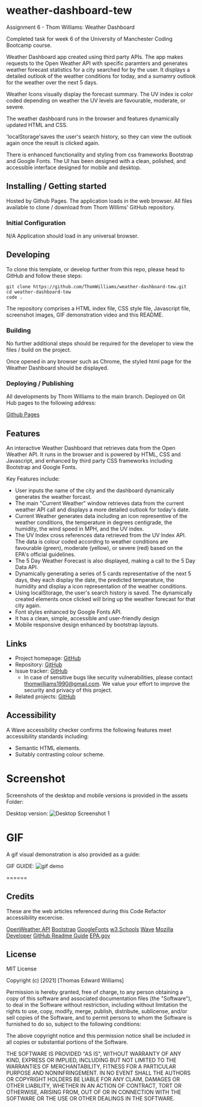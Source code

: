 # weather-dashboard-tew

Assignment 6 - Thom Williams: Weather Dashboard

Completed task for week 6 of the University of Manchester Coding Bootcamp course.

Weather Dashboard app created using third party APIs. The app makes requests to the Open Weather API with specific paramters and generates weather forecast statistics for a city searched for by the user. It displays a detailed outlook of the weather conditions for today, and a sumamry outlook for the weather over the next 5 days.

Weather Icons visually display the forecast summary. The UV index is color coded depending on weather the UV levels are favourable, moderate, or severe.

The weather dashboard runs in the browser and features dynamically updated HTML and CSS.

'localStorage'saves the user's search history, so they can view the outlook again once the result is clicked again. 

There is enhanced functionality and styling from css frameworks Bootstrap and Google Fonts. The UI has been designed with a clean, polished, and accessible interface designed for mobile and desktop. 


## Installing / Getting started

Hosted by Github Pages. The application loads in the web browser. All files available to clone / download from Thom Willims' GitHub repository. 

### Initial Configuration

N/A Application should load in any universal browser.

## Developing

To clone this template, or develop further from this repo, please head to GitHub and follow these steps:

```shell
git clone https://github.com/ThomWilliams/weather-dashboard-tew.git
cd weather-dashboard-tew
code .
```

The repository comprises a HTML index file, CSS style file, Javascript file, screenshot images, GIF demonstration video and this README. 

### Building

No further additional steps should be required for the developer to view the files / build on the project.

Once opened in any browser such as Chrome, the styled html page for the Weather Dashboard should be displayed. 

### Deploying / Publishing

All developments by Thom Williams to the main branch. Deployed on Git Hub pages to the following address: 

[Github Pages](https://github.com/ThomWilliams/weather-dashboard-tew)


## Features

An interactive Weather Dashboard that retrieves data from the Open Weather API. It runs in the browser and is powered by HTML, CSS and Javascript, and enhanced by third party CSS frameworks including Bootstrap and Google Fonts.

Key Features include: 

* User inputs the name of the city and the dashboard dynamically generates the weather forcast.
* The main "Current Weather" window retrieves data from the current weather API call and displays a more detailed outlook for today's date. 
* Current Weather generates data including an icon representive of the weather conditions, the temperature in degrees centigrade, the humidity, the wind speed in MPH, and the UV index. 
* The UV Index cross references data retrieved from the UV Index API. The data is colour coded according to weather conditions are favourable (green), moderate (yellow), or severe (red) based on the EPA's official guidelines.  
* The 5 Day Weather Forecast is also displayed, making a call to the 5 Day Data API. 
* Dynamically generating a series of 5 cards representative of the next 5 days, they each display the date, the predicted temperature, the humidity and display a icon representation of the weather conditions.
* Using localStorage, the user's search history is saved. The dynamically created elements once clicked will bring up the weather forecast for that city again.
* Font styles enhanced by Google Fonts API.
* It has a clean, simple, accessible and user-friendly design 
* Mobile responsive design enhanced by bootstrap layouts.

## Links

- Project homepage: [GitHub](https://thomwilliams.github.io/weather-dashboard-tew/)
- Repository: [GitHub](https://github.com/ThomWilliams/weather-dashboard-tew)
- Issue tracker: [GitHub](https://github.com/ThomWilliams/weather-dashboard-tew/issues)
  - In case of sensitive bugs like security vulnerabilities, please contact thomwilliams1990@gmail.com. We value your effort to improve the security and privacy of this project.
- Related projects: [GitHub](https://github.com/ThomWilliams)


## Accessibility

A Wave accessibility checker confirms the following features meet accessibility standards including:

* Semantic HTML elements.
* Suitably contrasting colour scheme.

# Screenshot

Screenshots of the desktop and mobile versions is provided in the assets Folder: 

Desktop version: ![Desktop Screenshot 1]()



# GIF

A gif visual demonstration is also provided as a guide:

GIF GUIDE: ![gif demo]()


======
## Credits

These are the web articles referenced during this Code Refactor accessibility excercise. 

[OpenWeather API](https://openweathermap.org/api)
[Bootstrap](https://getbootstrap.com/)
[GoogleFonts](https://fonts.google.com/)
[w3 Schools](https://www.w3schools.com/javascript)
[Wave](https://wave.webaim.org/)
[Mozilla Developer](https://developer.mozilla.org/)
[GitHub Readme Guide](https://github.com/jehna/readme-best-practices)
[EPA.gov](https://19january2017snapshot.epa.gov/sunsafety/uv-index-scale-1_.https://www.epa.gov/sunsafety-uv-index-scale-0#:~:text=3%20to%207%3A%20Moderate%20to,%2Dbrimmed%20hat%2C%20and%20sunglasses)



## License

MIT License

Copyright (c) [2021] [Thomas Edward Williams]

Permission is hereby granted, free of charge, to any person obtaining a copy
of this software and associated documentation files (the "Software"), to deal
in the Software without restriction, including without limitation the rights
to use, copy, modify, merge, publish, distribute, sublicense, and/or sell
copies of the Software, and to permit persons to whom the Software is
furnished to do so, subject to the following conditions:

The above copyright notice and this permission notice shall be included in all
copies or substantial portions of the Software.

THE SOFTWARE IS PROVIDED "AS IS", WITHOUT WARRANTY OF ANY KIND, EXPRESS OR
IMPLIED, INCLUDING BUT NOT LIMITED TO THE WARRANTIES OF MERCHANTABILITY,
FITNESS FOR A PARTICULAR PURPOSE AND NONINFRINGEMENT. IN NO EVENT SHALL THE
AUTHORS OR COPYRIGHT HOLDERS BE LIABLE FOR ANY CLAIM, DAMAGES OR OTHER
LIABILITY, WHETHER IN AN ACTION OF CONTRACT, TORT OR OTHERWISE, ARISING FROM,
OUT OF OR IN CONNECTION WITH THE SOFTWARE OR THE USE OR OTHER DEALINGS IN THE
SOFTWARE.
